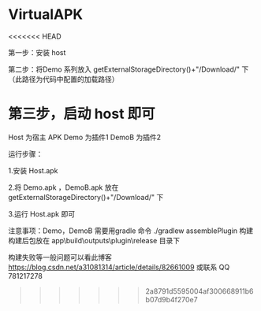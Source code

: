 # VirtualAPK
<<<<<<< HEAD

第一步：安装 host

第二步：将Demo 系列放入 getExternalStorageDirectory()+"/Download/" 下  （此路径为代码中配置的加载路径）

第三步，启动 host 即可
=======
Host 为宿主 APK
Demo 为插件1
DemoB 为插件2

运行步骤：

1.安装 Host.apk

2.将 Demo.apk ，DemoB.apk 放在 getExternalStorageDirectory()+"/Download/" 下

3.运行 Host.apk 即可

注意事项：Demo，DemoB 需要用gradle 命令   ./gradlew assemblePlugin 构建
构建后包放在 app\build\outputs\plugin\release 目录下

构建失败等一般问题可以看此博客 https://blog.csdn.net/a31081314/article/details/82661009
或联系 QQ 781217278
>>>>>>> 2a8791d5595004af300668911b6b07d9b4f270e7
